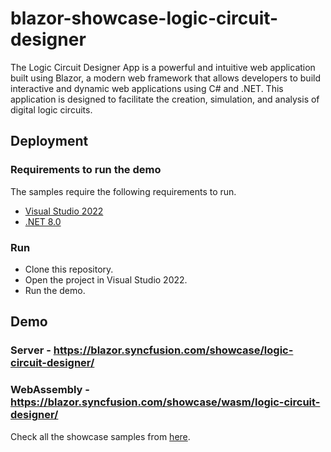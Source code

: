 # blazor-showcase-logic-circuit-designer
The Logic Circuit Designer App is a powerful and intuitive web application built using Blazor, a modern web framework that allows developers to build interactive and dynamic web applications using C# and .NET. This application is designed to facilitate the creation, simulation, and analysis of digital logic circuits.

## Deployment

### Requirements to run the demo

The samples require the following requirements to run.

* [Visual Studio 2022](https://visualstudio.microsoft.com/vs/)
* [.NET 8.0](https://dotnet.microsoft.com/en-us/download/dotnet/8.0)

### Run

* Clone this repository.
* Open the project in Visual Studio 2022.
* Run the demo.

## Demo

### Server -  <a href="https://blazor.syncfusion.com/showcase/logic-circuit-designer/" target="_blank">https://blazor.syncfusion.com/showcase/logic-circuit-designer/</a>
### WebAssembly  - <a href="https://blazor.syncfusion.com/showcase/wasm/logic-circuit-designer/" target="_blank">https://blazor.syncfusion.com/showcase/wasm/logic-circuit-designer/</a>

Check all the showcase samples from <a href="https://blazor.syncfusion.com" target="_blank">here</a>.
